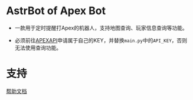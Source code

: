 # AstrBot of Apex Bot

- 一款用于定时提醒打Apex的机器人，支持地图查询、玩家信息查询等功能。

- 必须前往[APEXAPI](https://portal.apexlegendsapi.com/)申请属于自己的KEY，并替换`main.py`中的`API_KEY`，否则无法使用查询功能。

# 支持

[帮助文档](https://astrbot.app)
